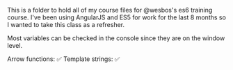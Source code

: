 This is a folder to hold all of my course files for @wesbos's es6 training course. I've been using AngularJS and ES5 for work for the last 8 months so I wanted to take this class as a refresher.

Most variables can be checked in the console since they are on the window level. 

Arrow functions:  ✅
Template strings: ✅
